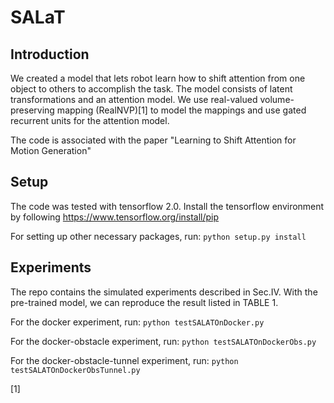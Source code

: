 # SALaT

## Introduction
We created a model that lets robot learn how to shift attention from one object to others to accomplish the task. The model consists of latent transformations and an attention model. We use real-valued volume-preserving mapping (RealNVP)[1] to model the mappings and use gated recurrent units for the attention model.

The code is associated with the paper "Learning to Shift Attention for Motion Generation"

## Setup
The code was tested with tensorflow 2.0. Install the tensorflow environment by following https://www.tensorflow.org/install/pip

For setting up other necessary packages, run:
`python setup.py install`

## Experiments

The repo contains the simulated experiments described in Sec.IV. With the pre-trained model, we can reproduce the result listed in TABLE 1.

For the docker experiment, run:
`python testSALATOnDocker.py`

For the docker-obstacle experiment, run:
`python testSALATOnDockerObs.py`

For the docker-obstacle-tunnel experiment, run:
`python testSALATOnDockerObsTunnel.py`


[1] 
